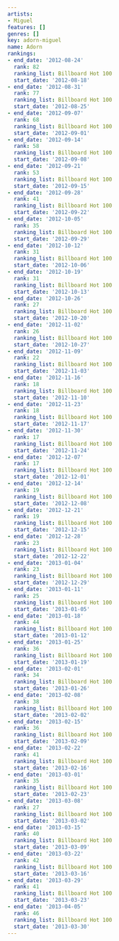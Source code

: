 ```yaml
---
artists:
- Miguel
features: []
genres: []
key: adorn-miguel
name: Adorn
rankings:
- end_date: '2012-08-24'
  rank: 82
  ranking_list: Billboard Hot 100
  start_date: '2012-08-18'
- end_date: '2012-08-31'
  rank: 77
  ranking_list: Billboard Hot 100
  start_date: '2012-08-25'
- end_date: '2012-09-07'
  rank: 68
  ranking_list: Billboard Hot 100
  start_date: '2012-09-01'
- end_date: '2012-09-14'
  rank: 58
  ranking_list: Billboard Hot 100
  start_date: '2012-09-08'
- end_date: '2012-09-21'
  rank: 53
  ranking_list: Billboard Hot 100
  start_date: '2012-09-15'
- end_date: '2012-09-28'
  rank: 41
  ranking_list: Billboard Hot 100
  start_date: '2012-09-22'
- end_date: '2012-10-05'
  rank: 35
  ranking_list: Billboard Hot 100
  start_date: '2012-09-29'
- end_date: '2012-10-12'
  rank: 31
  ranking_list: Billboard Hot 100
  start_date: '2012-10-06'
- end_date: '2012-10-19'
  rank: 31
  ranking_list: Billboard Hot 100
  start_date: '2012-10-13'
- end_date: '2012-10-26'
  rank: 27
  ranking_list: Billboard Hot 100
  start_date: '2012-10-20'
- end_date: '2012-11-02'
  rank: 26
  ranking_list: Billboard Hot 100
  start_date: '2012-10-27'
- end_date: '2012-11-09'
  rank: 22
  ranking_list: Billboard Hot 100
  start_date: '2012-11-03'
- end_date: '2012-11-16'
  rank: 18
  ranking_list: Billboard Hot 100
  start_date: '2012-11-10'
- end_date: '2012-11-23'
  rank: 18
  ranking_list: Billboard Hot 100
  start_date: '2012-11-17'
- end_date: '2012-11-30'
  rank: 17
  ranking_list: Billboard Hot 100
  start_date: '2012-11-24'
- end_date: '2012-12-07'
  rank: 17
  ranking_list: Billboard Hot 100
  start_date: '2012-12-01'
- end_date: '2012-12-14'
  rank: 19
  ranking_list: Billboard Hot 100
  start_date: '2012-12-08'
- end_date: '2012-12-21'
  rank: 19
  ranking_list: Billboard Hot 100
  start_date: '2012-12-15'
- end_date: '2012-12-28'
  rank: 23
  ranking_list: Billboard Hot 100
  start_date: '2012-12-22'
- end_date: '2013-01-04'
  rank: 23
  ranking_list: Billboard Hot 100
  start_date: '2012-12-29'
- end_date: '2013-01-11'
  rank: 25
  ranking_list: Billboard Hot 100
  start_date: '2013-01-05'
- end_date: '2013-01-18'
  rank: 44
  ranking_list: Billboard Hot 100
  start_date: '2013-01-12'
- end_date: '2013-01-25'
  rank: 36
  ranking_list: Billboard Hot 100
  start_date: '2013-01-19'
- end_date: '2013-02-01'
  rank: 34
  ranking_list: Billboard Hot 100
  start_date: '2013-01-26'
- end_date: '2013-02-08'
  rank: 38
  ranking_list: Billboard Hot 100
  start_date: '2013-02-02'
- end_date: '2013-02-15'
  rank: 36
  ranking_list: Billboard Hot 100
  start_date: '2013-02-09'
- end_date: '2013-02-22'
  rank: 41
  ranking_list: Billboard Hot 100
  start_date: '2013-02-16'
- end_date: '2013-03-01'
  rank: 35
  ranking_list: Billboard Hot 100
  start_date: '2013-02-23'
- end_date: '2013-03-08'
  rank: 27
  ranking_list: Billboard Hot 100
  start_date: '2013-03-02'
- end_date: '2013-03-15'
  rank: 40
  ranking_list: Billboard Hot 100
  start_date: '2013-03-09'
- end_date: '2013-03-22'
  rank: 42
  ranking_list: Billboard Hot 100
  start_date: '2013-03-16'
- end_date: '2013-03-29'
  rank: 41
  ranking_list: Billboard Hot 100
  start_date: '2013-03-23'
- end_date: '2013-04-05'
  rank: 46
  ranking_list: Billboard Hot 100
  start_date: '2013-03-30'
---
```


